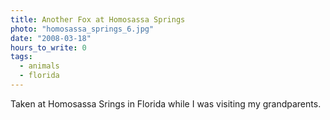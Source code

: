 ```yaml
---
title: Another Fox at Homosassa Springs
photo: "homosassa_springs_6.jpg"
date: "2008-03-18"
hours_to_write: 0
tags:
  - animals
  - florida
---
```


Taken at Homosassa Srings in Florida while I was visiting my grandparents.
